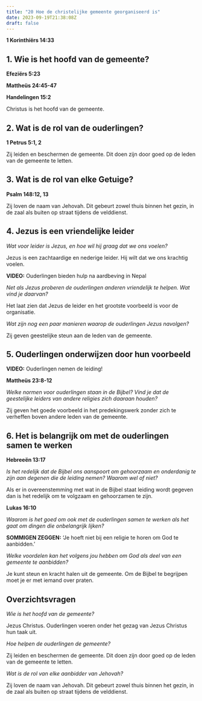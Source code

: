 ```yaml
---
title: "20 Hoe de christelijke gemeente georganiseerd is"
date: 2023-09-19T21:38:08Z
draft: false
---
```


**1 Korinthiërs 14:33**

## 1. Wie is het hoofd van de gemeente?

**Efeziërs 5:23**

**Mattheüs 24:45-47**

**Handelingen 15:2**

Christus is het hoofd van de gemeente.

## 2. Wat is de rol van de ouderlingen?

**1 Petrus 5:1, 2**

Zij leiden en beschermen de gemeente. Dit doen zijn door goed op de leden van de gemeente te letten.

## 3. Wat is de rol van elke Getuige?

**Psalm 148:12, 13**

Zij loven de naam van Jehovah. Dit gebeurt zowel thuis binnen het gezin, in de zaal als buiten op
straat tijdens de velddienst.

## 4. Jezus is een vriendelijke leider

_Wat voor leider is Jezus, en hoe wil hij graag dat we ons voelen?_

Jezus is een zachtaardige en nederige leider. Hij wilt dat we ons krachtig voelen.

**VIDEO:** Ouderlingen bieden hulp na aardbeving in Nepal

_Net als Jezus proberen de ouderlingen anderen vriendelijk te helpen. Wat vind je daarvan?_

Het laat zien dat Jezus de leider en het grootste voorbeeld is voor de organisatie.

_Wat zijn nog een paar manieren waarop de ouderlingen Jezus navolgen?_

Zij geven geestelijke steun aan de leden van de gemeente.

## 5. Ouderlingen onderwijzen door hun voorbeeld

**VIDEO:** Ouderlingen nemen de leiding!

**Mattheüs 23:8-12**

_Welke normen voor ouderlingen staan in de Bijbel? Vind je dat de geestelijke leiders van andere religies zich daaraan houden?_

Zij geven het goede voorbeeld in het predekingswerk zonder zich te verheffen boven andere leden van de gemeente.

## 6. Het is belangrijk om met de ouderlingen samen te werken

**Hebreeën 13:17**

_Is het redelijk dat de Bijbel ons aanspoort om gehoorzaam en onderdanig te zijn aan degenen die de leiding nemen? Waarom wel of niet?_

Als er in overeenstemming met wat in de Bijbel staat leiding wordt gegeven dan is het redelijk om te volgzaam en gehoorzamen te zijn.

**Lukas 16:10**

_Waarom is het goed om ook met de ouderlingen samen te werken als het gaat om dingen die onbelangrijk lijken?_

**SOMMIGEN ZEGGEN:** ‘Je hoeft niet bij een religie te horen om God te aanbidden.’

_Welke voordelen kan het volgens jou hebben om God als deel van een gemeente te aanbidden?_

Je kunt steun en kracht halen uit de gemeente. Om de Bijbel te begrijpen moet je er met iemand over praten.

## Overzichtsvragen

_Wie is het hoofd van de gemeente?_

Jezus Christus. Ouderlingen voeren onder het gezag van Jezus Christus hun taak uit.

_Hoe helpen de ouderlingen de gemeente?_

Zij leiden en beschermen de gemeente. Dit doen zijn door goed op de leden van de gemeente te letten.

_Wat is de rol van elke aanbidder van Jehovah?_

Zij loven de naam van Jehovah. Dit gebeurt zowel thuis binnen het gezin, in de zaal als buiten op
straat tijdens de velddienst.
